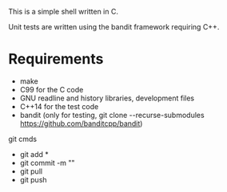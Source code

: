 This is a simple shell written in C.

Unit tests are written using the bandit framework requiring C++.

Requirements
============

- make
- C99 for the C code
- GNU readline and history libraries, development files
- C++14 for the test code
- bandit (only for testing, git clone --recurse-submodules https://github.com/banditcpp/bandit)

 git cmds

- git add *
- git commit -m ""
- git pull
- git push


